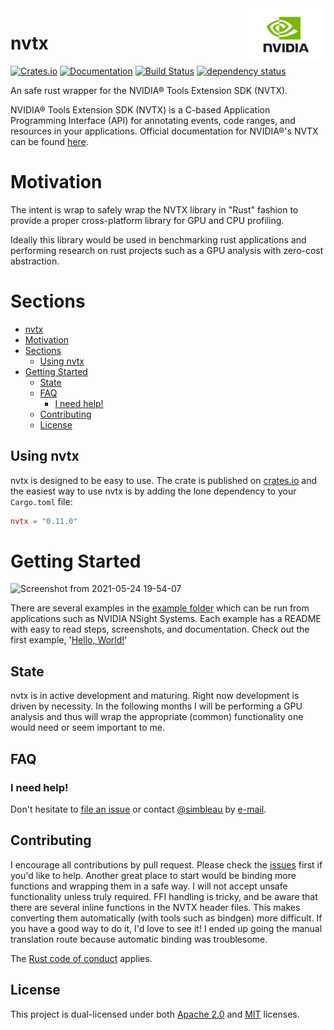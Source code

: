 <img align="right" alt="NVIDIA Logo" width="25%" src="assets/Nvidia-Logo.png">

# nvtx
[![Crates.io](https://img.shields.io/crates/v/nvtx)](https://crates.io/crates/nvtx)
[![Documentation](https://docs.rs/nvtx/badge.svg)](https://docs.rs/nvtx)
[![Build Status](https://github.com/simbleau/nvtx/workflows/build/badge.svg)](https://github.com/simbleau/nvtx/actions/workflows/build.yml)
[![dependency status](https://deps.rs/repo/github/simbleau/nvtx/status.svg)](https://deps.rs/repo/github/simbleau/nvtx)

An safe rust wrapper for the NVIDIA® Tools Extension SDK (NVTX).

NVIDIA® Tools Extension SDK (NVTX) is a C-based Application Programming Interface (API) for annotating events, code ranges, and resources in your applications.
Official documentation for NVIDIA®'s NVTX can be found [here](https://nvidia.github.io/NVTX/doxygen/index.html).

# Motivation

The intent is wrap to safely wrap the NVTX library in "Rust" fashion to provide a proper cross-platform library for GPU and CPU profiling. 

Ideally this library would be used in benchmarking rust applications and performing research on rust projects such as a GPU analysis with zero-cost abstraction.

# Sections

- [nvtx](#nvtx)
- [Motivation](#motivation)
- [Sections](#sections)
  - [Using nvtx](#using-nvtx)
- [Getting Started](#getting-started)
  - [State](#state)
  - [FAQ](#faq)
    - [I need help!](#i-need-help)
  - [Contributing](#contributing)
  - [License](#license)

## Using nvtx

nvtx is designed to be easy to use. The crate is published on [crates.io](https://crates.io/crates/nvtx) and the easiest way to use nvtx is by adding the lone dependency to your `Cargo.toml` file:

```toml
nvtx = "0.11.0"
```

# Getting Started

![Screenshot from 2021-05-24 19-54-07](https://user-images.githubusercontent.com/48108917/119422236-a310bc80-bcce-11eb-960a-ea6e4f681dd8.png)

There are several examples in the [example folder](https://github.com/simbleau/nvtx/tree/main/examples) which can be run from applications such as NVIDIA NSight Systems. Each example has a README with easy to read steps, screenshots, and documentation. Check out the first example, '[Hello, World!](https://github.com/simbleau/nvtx/tree/main/examples/hello_world)'

## State

nvtx is in active development and maturing. Right now development is driven by necessity. In the following months I will be performing a GPU analysis and thus will wrap the appropriate (common) functionality one would need or seem important to me.

## FAQ

### I need help!

Don't hesitate to [file an issue](https://github.com/simbleau/nvtx/issues/new) or contact [@simbleau](https://github.com/simbleau) by [e-mail](mailto:spencer@imbleau.com).

## Contributing

I encourage all contributions by pull request. Please check the [issues](https://github.com/simbleau/nvtx/issues) first if you'd like to help. Another great place to start would be binding more functions and wrapping them in a safe way. I will not accept unsafe functionality unless truly required. FFI handling is tricky, and be aware that there are several inline functions in the NVTX header files. This makes converting them automatically (with tools such as bindgen) more difficult. If you have a good way to do it, I'd love to see it! I ended up going the manual translation route because automatic binding was troublesome.

The [Rust code of conduct](https://www.rust-lang.org/policies/code-of-conduct) applies.

## License

This  project is dual-licensed under both [Apache 2.0](https://github.com/simbleau/nvtx/blob/main/LICENSE-APACHE) and [MIT](https://github.com/simbleau/nvtx/blob/main/LICENSE-MIT) licenses.
